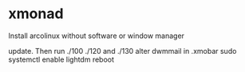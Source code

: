 # xmonad
Install arcolinux without software or window manager

update. Then run ./100 ./120 and ./130
alter dwmmail in .xmobar
sudo systemctl enable lightdm
reboot
